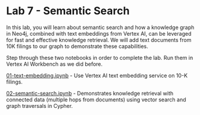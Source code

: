 # Lab 7 - Semantic Search
In this lab, you will learn about semantic search and how a knowledge graph in Neo4j, combined with text embeddings from Vertex AI, can be leveraged for fast and effective knowledge retrieval.  We will add text documents from 10K filings to our graph to demonstrate these capabilities.

Step through these two notebooks in order to complete the lab.  Run them in Vertex AI Workbench as we did before.

[01-text-embedding.ipynb](01-text-embedding.ipynb) - Use Vertex AI text embedding service on 10-K filings.

[02-semantic-search.ipynb](02-semantic-search.ipynb) - Demonstrates knowledge retrieval with connected data (multiple hops from documents) using vector search and graph traversals in Cypher.
